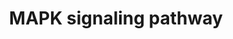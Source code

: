---
annotations:
- type: Pathway Ontology
  value: mitogen activated protein kinase signaling pathway
authors:
- Nsalomonis
- MaintBot
- BruceConklin
- Shigeta
- Thomas
- Michiel
- Ddigles
- Egonw
- Nuno
- Khanspers
- AlexanderPico
- Finterly
- Eweitz
description: 'The MAPK/ERK pathway is a signal transduction pathway that couples intracellular
  responses to the binding of growth factors to cell surface receptors. In many cell
  types, activation of this pathway promotes cell division. Adapted from: http://www.genome.ad.jp/dbget-bin/get_pathway?org_name=sce&mapno=04010'
last-edited: 2021-05-20
organisms:
- Saccharomyces cerevisiae
redirect_from:
- /index.php/Pathway:WP510
- /instance/WP510
schema-jsonld:
- '@context': https://schema.org/
  '@id': https://wikipathways.github.io/pathways/WP510.html
  '@type': Dataset
  creator:
    '@type': Organization
    name: WikiPathways
  description: 'The MAPK/ERK pathway is a signal transduction pathway that couples
    intracellular responses to the binding of growth factors to cell surface receptors.
    In many cell types, activation of this pathway promotes cell division. Adapted
    from: http://www.genome.ad.jp/dbget-bin/get_pathway?org_name=sce&mapno=04010'
  keywords:
  - Ste12
  - Pbs2
  - GPA1
  - Slt2
  - Mkk1
  - Msn2
  - Ste7
  - Ypd1
  - Bni1
  - Bkc1
  - Ssk1
  - Kss1
  - Swi4
  - Cdc24
  - GTP
  - Ste1
  - Ssk2
  - Fks1
  - Ste20
  - Hog1
  - MATalpha
  - Dig1,2
  - Ste18
  - Cdc42
  - Ras2
  - Cell Cycle
  - Dig1
  - Ste4
  - Pkc1
  - Ste3
  - Sln1
  - Mlp1
  - Ctt1
  - Ste5 scaffold
  - Bem1
  - Glo1
  - MATa
  - Ste11
  - Ste2
  - Fus1
  - Msg5
  - Rlm1
  - GDP
  - Sho1
  - Mcm1
  - Tec1
  - Wsc1,2,3
  - Mid2
  - Fks2
  - Rho1
  - Far1
  license: CC0
  name: MAPK signaling pathway
seo: CreativeWork
title: MAPK signaling pathway
wpid: WP510
---